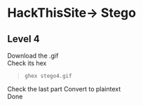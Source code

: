 # HackThisSite-> Stego
## Level 4

Download the .gif  
Check its hex
>`ghex stego4.gif`  

Check the last part
Convert to plaintext  
Done
